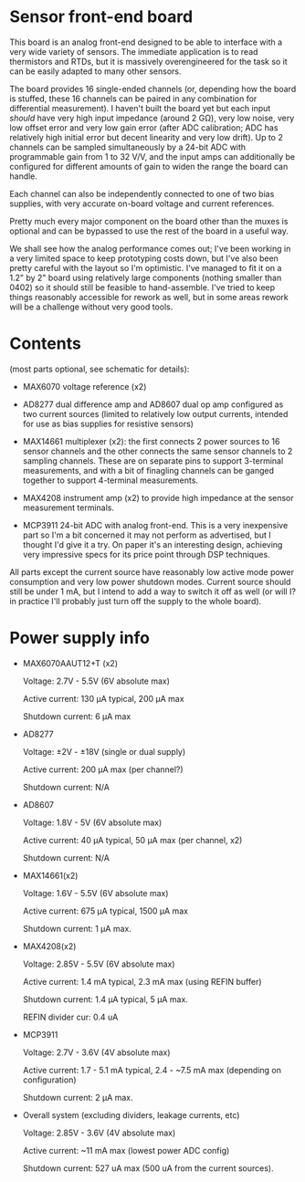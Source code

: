 Sensor front-end board
=======================

This board is an analog front-end designed to be able to interface with a very wide variety of sensors.  The immediate application is to read thermistors and RTDs, but it is massively overengineered for the task so it can be easily adapted to many other sensors.

The board provides 16 single-ended channels (or, depending how the board is stuffed, these 16 channels can be paired in any combination for differential measurement).  I haven't built the board yet but each input *should* have very high input impedance (around 2 GΩ), very low noise, very low offset error and very low gain error (after ADC calibration; ADC has relatively high initial error but decent linearity and very low drift).  Up to 2 channels can be sampled simultaneously by a 24-bit ADC with programmable gain from 1 to 32 V/V, and the input amps can additionally be configured for different amounts of gain to widen the range the board can handle.

Each channel can also be independently connected to one of two bias supplies, with very accurate on-board voltage and current references.

Pretty much every major component on the board other than the muxes is optional and can be bypassed to use the rest of the board in a useful way.

We shall see how the analog performance comes out; I've been working in a very limited space to keep prototyping costs down, but I've also been pretty careful with the layout so I'm optimistic.  I've managed to fit it on a 1.2" by 2" board using relatively large components (nothing smaller than 0402) so it should still be feasible to hand-assemble.  I've tried to keep things reasonably accessible for rework as well, but in some areas rework will be a challenge without very good tools.

Contents
=========

(most parts optional, see schematic for details): 

* MAX6070 voltage reference (x2)

* AD8277 dual difference amp and AD8607 dual op amp configured as two current sources (limited to relatively low output currents, intended for use as bias supplies for resistive sensors)

* MAX14661 multiplexer (x2): the first connects 2 power sources to 16 sensor channels and the other connects the same sensor channels to 2 sampling channels.  These are on separate pins to support 3-terminal measurements, and with a bit of finagling channels can be ganged together to support 4-terminal measurements.

* MAX4208 instrument amp (x2) to provide high impedance at the sensor measurement terminals.

* MCP3911 24-bit ADC with analog front-end.  This is a very inexpensive part so I'm a bit concerned it may not perform as advertised, but I thought I'd give it a try.  On paper it's an interesting design, achieving very impressive specs for its price point through DSP techniques.

All parts except the current source have reasonably low active mode power consumption and very low power shutdown modes.  Current source should still be under 1 mA, but I intend to add a way to switch it off as well (or will I?  in practice I'll probably just turn off the supply to the whole board).

Power supply info
==================

* MAX6070AAUT12+T (x2)

    Voltage:            2.7V - 5.5V (6V absolute max)
    
    Active current:     130 µA typical, 200 µA max
    
    Shutdown current:   6 µA max

* AD8277

    Voltage:            ±2V - ±18V (single or dual supply)
    
    Active current:     200 µA max (per channel?)
    
    Shutdown current:   N/A

* AD8607

    Voltage:            1.8V - 5V (6V absolute max)
    
    Active current:     40 µA typical, 50 µA max (per channel, x2)
    
    Shutdown current:   N/A

* MAX14661(x2)

    Voltage:            1.6V - 5.5V (6V absolute max)
    
    Active current:     675 µA typical, 1500 µA max
    
    Shutdown current:   1 µA max.

* MAX4208(x2)

    Voltage:            2.85V - 5.5V (6V absolute max)
    
    Active current:     1.4 mA typical, 2.3 mA max (using REFIN buffer)
    
    Shutdown current:   1.4 µA typical, 5 µA max.
    
    REFIN divider cur:  0.4 uA

* MCP3911

    Voltage:            2.7V - 3.6V (4V absolute max)
    
    Active current:     1.7 - 5.1 mA typical,
                        2.4 - ~7.5 mA max
                        (depending on configuration)
    
    Shutdown current:   2 µA max.

* Overall system (excluding dividers, leakage currents, etc)

    Voltage:            2.85V - 3.6V (4V absolute max)
    
    Active current:     ~11 mA max (lowest power ADC config)
    
    Shutdown current:   527 uA max (500 uA from the current sources).
